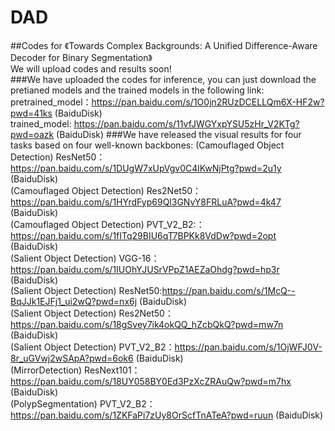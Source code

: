 # DAD
##Codes for 《Towards Complex Backgrounds: A Unified Difference-Aware Decoder for Binary Segmentation》  
We will upload codes and results soon!   
###We have uploaded the codes for inference, you can just download the pretianed models and the trained models in the following link:   
pretrained_model：https://pan.baidu.com/s/1O0jn2RUzDCELLQm6X-HF2w?pwd=41ks (BaiduDisk)   
trained_model: https://pan.baidu.com/s/11vfJWGYxpYSU5zHr_V2KTg?pwd=oazk (BaiduDisk) 
###We have released the visual results for four tasks based on four well-known backbones:
(Camouflaged Object Detection) ResNet50：https://pan.baidu.com/s/1DUgW7xUpVgv0C4lKwNjPtg?pwd=2u1y (BaiduDisk)   
(Camouflaged Object Detection) Res2Net50：https://pan.baidu.com/s/1HYrdFyp69Ql3GNvY8FRLuA?pwd=4k47 (BaiduDisk)      
(Camouflaged Object Detection) PVT_V2_B2:：https://pan.baidu.com/s/1fITq29BIU6qT7BPKk8VdDw?pwd=2opt (BaiduDisk)   
(Salient Object Detection) VGG-16：https://pan.baidu.com/s/1IUOhYJUSrVPpZ1AEZaOhdg?pwd=hp3r (BaiduDisk)  
(Salient Object Detection) ResNet50:https://pan.baidu.com/s/1McQ--BqJJk1EJFj1_ui2wQ?pwd=nx6j (BaiduDisk)   
(Salient Object Detection) Res2Net50：https://pan.baidu.com/s/18gSvey7ik4okQQ_hZcbQkQ?pwd=mw7n (BaiduDisk)      
(Salient Object Detection) PVT_V2_B2：https://pan.baidu.com/s/1OjWFJ0V-8r_uGVwj2wSApA?pwd=6ok6 (BaiduDisk)   
(MirrorDetection) ResNext101：https://pan.baidu.com/s/18UY058BY0Ed3PzXcZRAuQw?pwd=m7hx  (BaiduDisk)   
(PolypSegmentation) PVT_V2_B2：https://pan.baidu.com/s/1ZKFaPi7zUy8OrScfTnATeA?pwd=ruun  (BaiduDisk)   
